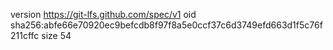 version https://git-lfs.github.com/spec/v1
oid sha256:abfe66e70920ec9befcdb8f97f8a5e0ccf37c6d3749efd663d1f5c76f211cffc
size 54
